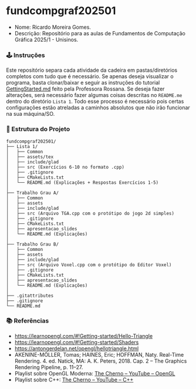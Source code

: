 # fundcompgraf202501
- Nome: Ricardo Moreira Gomes.
- Descrição: Repositório para as aulas de Fundamentos de Computação Gráfica 2025/1 - Unisinos.

### 🕹️ Instruções
Este repositório separa cada atividade da cadeira em pastas/diretórios completos com tudo que é necessário. Se apenas deseja visualizar o programa, basta clonar/baixar e seguir as instruções do tutorial [GettingStarted.md](https://github.com/fellowsheep/FCG2025-1/blob/main/GettingStarted.md) feito pela Professora Rossana. Se deseja fazer alterações, será necessário fazer algumas coisas descritas no `README.me` dentro do diretório `Lista 1`. Todo esse processo é necessário pois certas configurações estão atreladas a caminhos absolutos que não irão funcionar na sua máquina/SO.

### 📁 Estrutura do Projeto
```text
fundcompgraf202501/
├── Lista 1/
│   ├── Common
│   ├── assets/tex
│   ├── include/glad
│   ├── src (Exercícios 6-10 no formato .cpp)
│   ├── .gitignore
│   ├── CMakeLists.txt
│   └── README.md (Explicações + Respostas Exercícios 1-5)
│
├── Trabalho Grau A/
│   ├── Common
│   ├── assets
│   ├── include/glad
│   ├── src (Arquivo TGA.cpp com o protótipo do jogo 2d simples)
│   ├── .gitignore
│   ├── CMakeLists.txt
│   ├── apresentacao_slides
│   └── README.md (Explicações)
│ 
├── Trabalho Grau B/
│   ├── Common
│   ├── assets
│   ├── include/glad
│   ├── src (Arquivo Voxel.cpp com o protótipo do Editor Voxel)
│   ├── .gitignore
│   ├── CMakeLists.txt
│   ├── apresentacao_slides
│   └── README.md (Explicações)
│
├── .gitattributes
├── .gitignore
└── README.md
```

### 📚 Referências
* https://learnopengl.com/#!Getting-started/Hello-Triangle
* https://learnopengl.com/#!Getting-started/Shaders
* https://antongerdelan.net/opengl/hellotriangle.html
* AKENINE-MÖLLER, Tomas; HAINES, Eric; HOFFMAN, Naty. Real-Time Rendering. 4. ed. Natick, MA: A. K. Peters, 2018. Cap. 2 – The Graphics Rendering Pipeline, p. 11–27.
* Playlist sobre OpenGL Moderna: [The Cherno – YouTube – OpenGL](https://www.youtube.com/playlist?list=PLlrATfBNZ98foTJPJ_Ev03o2oq3-GGOS2)
* Playlist sobre C++: [The Cherno – YouTube – C++](https://www.youtube.com/playlist?list=PLlrATfBNZ98dudnM48yfGUldqGD0S4FFb)
